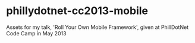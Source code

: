 phillydotnet-cc2013-mobile
==========================

Assets for my talk, 'Roll Your Own Mobile Framework', given at PhillDotNet Code Camp in May 2013

